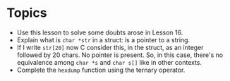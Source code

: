 # Topics

* Use this lesson to solve some doubts arose in Lesson 16.
* Explain what is `char *str` in a struct: is a pointer to a string.
* If I write `str[20]` now C consider this, in the struct, as an
integer followed by 20 chars. No pointer is present. So, in this case,
there's no equivalence among `char *s` and `char s[]` like in other
contexts.
* Complete the `hexdump` function using the ternary operator.
